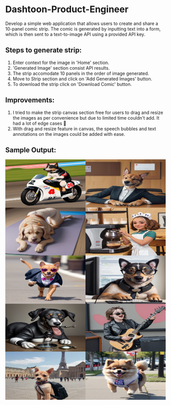# Dashtoon-Product-Engineer
Develop a simple web application that allows users to create and share a 10-panel comic strip. The comic is generated by inputting text into a form, which is then sent to a text-to-image API using a provided API key.

## Steps to generate strip:
1. Enter context for the image in 'Home' section.
2. 'Generated Image' section consist API results.
3. The strip accomodate 10 panels in the order of image generated.
4. Move to Strip section and click on 'Add Generated Images' button.
5. To download the strip click on 'Download Comic' button.

## Improvements:
1. I tried to make the strip canvas section free for users to drag and resize the images as per convenience but due to limited time couldn't add. It had a lot of edge cases :smiling_face_with_tear:
2. With drag and resize feature in canvas, the speech bubbles and text annotations on the images could be added with ease.

## Sample Output:
![Sample Image](./sample_image.png)

